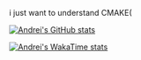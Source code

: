i just want to understand CMAKE(

[![Andrei's GitHub stats](https://github-readme-stats.vercel.app/api?username=weterperm&show_icons=true&theme=tokyonight)](https://github.com/anuraghazra/github-readme-stats)

[![Andrei's WakaTime stats](https://github-readme-stats.vercel.app/api/wakatime?username=alice3e)](https://github.com/anuraghazra/github-readme-stats)
